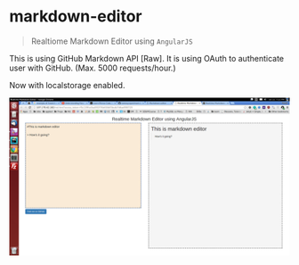 # markdown-editor

> Realtiome Markdown Editor using `AngularJS` 

This is using GitHub Markdown API [Raw]. It is using OAuth to authenticate user with GitHub. (Max. 5000 requests/hour.)

Now with localstorage enabled.

![Screenshot](etc/screenshot.png?raw=true)
